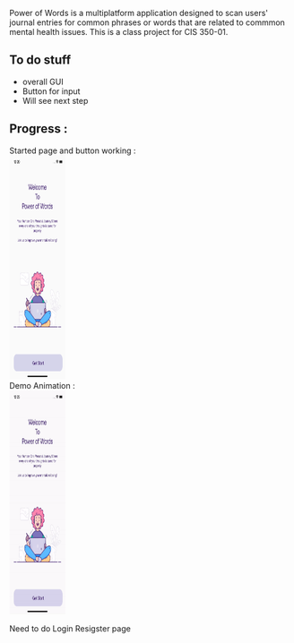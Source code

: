 Power of Words is a multiplatform application designed to scan users' journal entries for common phrases or words that are related to commmon mental health issues. This is a class project for CIS 350-01.
<h2> To do stuff </h2>
<ul>
<li>overall GUI</li>
<li>Button for input</li>
<li>Will see next step</li></ul>

<h2>Progress : </h2>
<p>Started page and button working : </br>
  <img src="pic/getstart.png" width="100" height="400"></br>
  Demo Animation :</br>
  <img src="pic/demo.gif" width="100" height="400"></br>
</p>
<p>Need to do Login Resigster page </p>